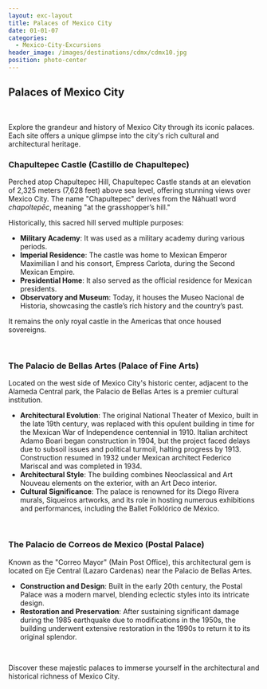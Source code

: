 ```yaml
---
layout: exc-layout
title: Palaces of Mexico City
date: 01-01-07
categories:
  - Mexico-City-Excursions
header_image: /images/destinations/cdmx/cdmx10.jpg
position: photo-center
---
```

## Palaces of Mexico City

&nbsp;

Explore the grandeur and history of Mexico City through its iconic palaces. Each site offers a unique glimpse into the city's rich cultural and architectural heritage.

### Chapultepec Castle (Castillo de Chapultepec)

Perched atop Chapultepec Hill, Chapultepec Castle stands at an elevation of 2,325 meters (7,628 feet) above sea level, offering stunning views over Mexico City. The name "Chapultepec" derives from the Náhuatl word *chapoltepēc*, meaning "at the grasshopper’s hill." 

Historically, this sacred hill served multiple purposes:

- **Military Academy**: It was used as a military academy during various periods.
- **Imperial Residence**: The castle was home to Mexican Emperor Maximilian I and his consort, Empress Carlota, during the Second Mexican Empire.
- **Presidential Home**: It also served as the official residence for Mexican presidents.
- **Observatory and Museum**: Today, it houses the Museo Nacional de Historia, showcasing the castle’s rich history and the country’s past.

It remains the only royal castle in the Americas that once housed sovereigns.

&nbsp;

### The Palacio de Bellas Artes (Palace of Fine Arts)

Located on the west side of Mexico City's historic center, adjacent to the Alameda Central park, the Palacio de Bellas Artes is a premier cultural institution.

- **Architectural Evolution**: The original National Theater of Mexico, built in the late 19th century, was replaced with this opulent building in time for the Mexican War of Independence centennial in 1910. Italian architect Adamo Boari began construction in 1904, but the project faced delays due to subsoil issues and political turmoil, halting progress by 1913. Construction resumed in 1932 under Mexican architect Federico Mariscal and was completed in 1934.
- **Architectural Style**: The building combines Neoclassical and Art Nouveau elements on the exterior, with an Art Deco interior.
- **Cultural Significance**: The palace is renowned for its Diego Rivera murals, Siqueiros artworks, and its role in hosting numerous exhibitions and performances, including the Ballet Folklórico de México.

&nbsp;

### The Palacio de Correos de Mexico (Postal Palace)

Known as the "Correo Mayor" (Main Post Office), this architectural gem is located on Eje Central (Lazaro Cardenas) near the Palacio de Bellas Artes.

- **Construction and Design**: Built in the early 20th century, the Postal Palace was a modern marvel, blending eclectic styles into its intricate design.
- **Restoration and Preservation**: After sustaining significant damage during the 1985 earthquake due to modifications in the 1950s, the building underwent extensive restoration in the 1990s to return it to its original splendor.

&nbsp;

Discover these majestic palaces to immerse yourself in the architectural and historical richness of Mexico City.






